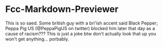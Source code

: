 # Fcc-Markdown-Previewer
This is so saed. Some british guy with a bri'ish accent said Black Pepper; Peppa Pig US (@PeppaPigUS on twitter) blocked him later that day as a cause of racism??? This is just a joke btw don't actually look that up you won't get anything... porbably. 
